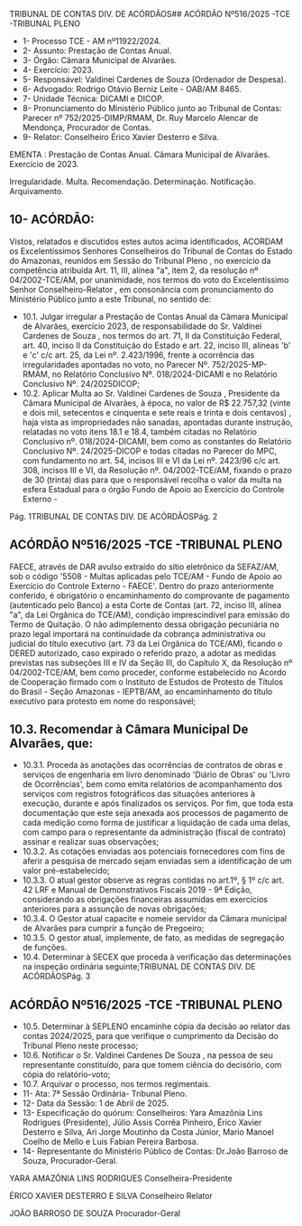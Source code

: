 TRIBUNAL DE CONTAS DIV. DE ACÓRDÃOS## ACÓRDÃO Nº516/2025 -TCE -TRIBUNAL PLENO

- 1- Processo TCE - AM nº11922/2024.
- 2- Assunto: Prestação de Contas Anual.
- 3- Órgão: Câmara Municipal de Alvarães.
- 4- Exercício: 2023.
- 5- Responsável: Valdinei Cardenes de Souza (Ordenador de Despesa).
- 6- Advogado: Rodrigo Otávio Berniz Leite - OAB/AM 8465.
- 7- Unidade Técnica: DICAMI e DICOP.
- 8- Pronunciamento  do  Ministério  Público  junto  ao  Tribunal  de  Contas: Parecer  nº 752/2025-DIMP/RMAM, Dr. Ruy Marcelo Alencar de Mendonça, Procurador de Contas.
- 9- Relator: Conselheiro Érico Xavier Desterro e Silva.

EMENTA : Prestação  de  Contas  Anual. Câmara Municipal de Alvarães. Exercício de 2023.

Irregularidade. Multa. Recomendação. Determinação. Notificação. Arquivamento.

## 10-  ACÓRDÃO:

Vistos, relatados e discutidos estes autos acima identificados, ACORDAM os Excelentíssimos Senhores Conselheiros do Tribunal de Contas do Estado do Amazonas, reunidos em Sessão do Tribunal Pleno , no exercício da competência atribuída Art. 11, III, alínea "a", item 2, da resolução nº 04/2002-TCE/AM, por unanimidade, nos termos do voto do Excelentíssimo Senhor Conselheiro-Relator , em consonância com pronunciamento do Ministério Público junto a este Tribunal, no sentido de:

- 10.1. Julgar irregular a Prestação de Contas Anual da Câmara Municipal de Alvarães, exercício 2023, de responsabilidade do Sr. Valdinei Cardenes de Souza , nos termos do art. 71, II da Constituição Federal, art. 40, inciso II da Constituição do Estado e art. 22, inciso III, alíneas 'b' e 'c' c/c art. 25,  da  Lei  nº. 2.423/1996,  frente  a  ocorrência  das  irregularidades apontadas  no  voto,  no  Parecer  Nº.  752/2025-MP-RMAM,  no  Relatório Conclusivo Nº. 018/2024-DICAMI e no Relatório Conclusivo Nº. 24/2025DICOP;
- 10.2. Aplicar  Multa ao Sr.  Valdinei  Cardenes  de  Souza , Presidente  da Câmara Municipal de Alvarães, à época, no valor de R$ 22.757,32 (vinte e  dois  mil,  setecentos  e  cinquenta  e  sete  reais  e  trinta  e  dois centavos) , haja vista as impropriedades não sanadas, apontadas durante instrução, relatadas no voto itens 18.1 e 18.4, também citadas no Relatório Conclusivo nº. 018/2024-DICAMI, bem como as constantes do Relatório Conclusivo Nº. 24/2025-DICOP e todas citadas no Parecer do MPC, com fundamento no art.  54, incisos  III  e  VI  da  Lei  nº.  2423/96  c/c  art.  308, incisos III e VI, da Resolução nº. 04/2002-TCE/AM, fixando o prazo de 30 (trinta) dias para que o responsável recolha o valor da multa na esfera Estadual para o órgão Fundo de Apoio ao Exercício do Controle Externo -

Pág. 1TRIBUNAL DE CONTAS DIV. DE ACÓRDÃOSPág. 2

## ACÓRDÃO Nº516/2025 -TCE -TRIBUNAL PLENO

FAECE, através de DAR avulso extraído do sítio eletrônico da SEFAZ/AM, sob o código '5508 - Multas aplicadas pelo TCE/AM - Fundo de Apoio ao Exercício do Controle Externo - FAECE'. Dentro do prazo anteriormente conferido, é obrigatório o encaminhamento do comprovante de pagamento (autenticado pelo Banco) a esta Corte de Contas (art. 72, inciso III, alínea "a", da Lei Orgânica do TCE/AM), condição imprescindível para emissão do Termo de Quitação. O não adimplemento dessa obrigação pecuniária no prazo legal importará na continuidade da cobrança administrativa ou judicial do título executivo (art. 73 da Lei Orgânica do TCE/AM), ficando o DERED autorizado, caso expirado o referido prazo, a adotar as medidas previstas nas subseções III e IV da Seção III, do Capítulo X, da Resolução nº  04/2002-TCE/AM,  bem  como  proceder,  conforme  estabelecido  no Acordo de Cooperação firmado com o Instituto de Estudos de Protesto de Títulos do Brasil - Seção Amazonas - IEPTB/AM, ao encaminhamento do título executivo para protesto em nome do responsável;

## 10.3. Recomendar à Câmara Municipal De Alvarães, que:

- 10.3.1. Proceda às anotações das ocorrências de contratos de obras e serviços de engenharia em livro denominado 'Diário de Obras' ou  'Livro de  Ocorrências',  bem  como  emita  relatórios  de acompanhamento  dos  serviços  com  registros  fotográficos  das situações anteriores à execução, durante e após finalizados os serviços.  Por  fim,  que  toda  esta  documentação  que  este  seja anexada aos processos de pagamento de cada medição como forma de justificar a liquidação de cada uma delas, com campo para  o  representante  da  administração  (fiscal  de  contrato) assinar e realizar suas observações;
- 10.3.2. As cotações enviadas aos potenciais fornecedores com fins de aferir a pesquisa de mercado sejam enviadas sem a identificação de um valor pré-estabelecido;
- 10.3.3. O atual gestor observe as regras contidas no art.1º, § 1º c/c art. 42 LRF e Manual de Demonstrativos Fiscais 2019 - 9ª Edição, considerando as obrigações financeiras assumidas em exercícios anteriores para a assunção de novas obrigações;
- 10.3.4. O Gestor atual capacite e nomeie servidor da Câmara municipal de Alvarães para cumprir a função de Pregoeiro;
- 10.3.5. O gestor atual, implemente, de fato, as medidas de segregação de funções.
- 10.4. Determinar à  SECEX que proceda à verificação das determinações na inspeção ordinária seguinte;TRIBUNAL DE CONTAS DIV. DE ACÓRDÃOSPág. 3

## ACÓRDÃO Nº516/2025 -TCE -TRIBUNAL PLENO

- 10.5. Determinar à  SEPLENO  encaminhe  cópia  da  decisão  ao  relator  das contas  2024/2025,  para  que  verifique  o  cumprimento  da  Decisão  do Tribunal Pleno neste processo;
- 10.6. Notificar o Sr.  Valdinei  Cardenes  De  Souza , na  pessoa  de  seu representante  constituído,  para  que  tomem  ciência  do  decisório,  com cópia do relatório-voto;
- 10.7. Arquivar o processo, nos termos regimentais.
- 11-  Ata: 7ª Sessão Ordinária- Tribunal Pleno.
- 12-  Data da Sessão: 1 de Abril de 2025.
- 13-  Especificação do quórum: Conselheiros: Yara Amazônia Lins Rodrigues (Presidente),  Júlio  Assis  Corrêa  Pinheiro,  Érico  Xavier  Desterro  e  Silva,  Ari  Jorge Moutinho da Costa Júnior, Mario Manoel Coelho de Mello e Luis Fabian Pereira Barbosa.
- 14-  Representante  do  Ministério  Público  de  Contas: Dr.João  Barroso  de  Souza, Procurador-Geral.

YARA AMAZÔNIA LINS RODRIGUES Conselheira-Presidente

ÉRICO XAVIER DESTERRO E SILVA Conselheiro Relator

JOÃO BARROSO DE SOUZA Procurador-Geral